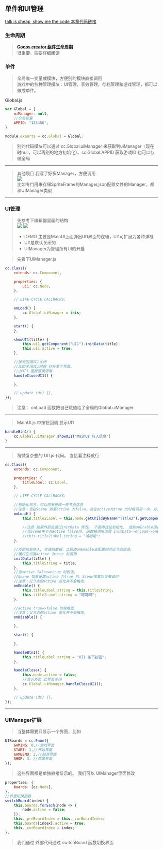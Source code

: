 ## **单件和UI管理**

[talk is cheap, show me the code 本章代码链接](code/2)
### **生命周期**
> [**Cocos creator 组件生命周期**](https://docs.cocos.com/creator/manual/zh/scripting/life-cycle-callbacks.html)  
> 很重要，需要仔细阅读 
### **单件**
> 全局唯一变量或模块，方便别的模块直接调用  
> 游戏中的各种管理模块：UI管理，音效管理，存档管理和游戏管理，都可以做成单件。  

Global.js
```js
var Global = {
    uiManager: null,
    //全局变量
    APPID: "123456",
}

module.exports = cc.Global = Global;
```
> 别的代码模块可以通过 cc.Global.uiManager 来获取到uiManager（现在时null，可以再别的地方初始化）。cc.Global.APPID 获取游戏ID 
> 也可以存储全局
***
> 其他项目 我写了好多Manager，方便调用   
![](2/3.png)  
比如专门用来存储SpriteFrame的Manager,json配置文件的Manager，都和UIManager类似

***
### **UI管理**
> 先参考下编辑器里面的结构   
![](2/1.png)
![](2/2.png)
> * DEMO 主要是MainUI上面弹出UI1界面的逻辑，UI1可扩展为各种弹框
> * UI1是默认关闭的
> * UIManager为管理所有UI的开启

> 先看下UIManager.js
```js
cc.Class({
    extends: cc.Component,

    properties: {
        ui1: cc.Node,
    },

    // LIFE-CYCLE CALLBACKS:

    onLoad() {
        cc.Global.uiManager = this;
    },

    start() {
    },

    showUI1(title) {
        this.ui1.getComponent("UI1").initData(title);
        this.ui1.active = true;
    },

    //接受回调UI1关闭
    //比如关闭UI1时候 打开某个界面。
    //由UI1 里面直接调用
    handleCloseUI1() {

    },

    // update (dt) {},
});
```
> 注意： onLoad 函数把自己赋值给了全局的Global.uiManager
***
> MainUI.js 中按钮回调 显示UI1
```js
handleBtn1() {
    cc.Global.uiManager.showUI1("MainUI 传入信息")
}
```
***
> 稍微复杂些的 UI1.js 代码。 直接看注释就行
```js
cc.Class({
    extends: cc.Component,

    properties: {
        titleLabel: cc.Label,
    },

    // LIFE-CYCLE CALLBACKS:

    //初始化地方，可以用来获得一些节点信息
    //注意：当在Scene 如果active 为false。会在active为true 的时候调用一次。并且在onEnable之前
    onLoad() {
        this.title2Label = this.node.getChildByName("Title2").getComponent(cc.Label);

        //注意 如果外部会通过initData 修改。 不要再这边初始化， 放到onEnable函数里面
        //当Scene中节点active false时, 函数被调用流程 initData->onLoad->onEnable
        //this.title2Label.string = "哈哈哈";
    },

    //外部信息传入, 存储纯数据，之后由onEnable去配置到对应节点信息。
    //建议在设置active 为true 前调用
    initData(title) {
        this.titleString = title;
    },
    //当active false=>true 时触发。
    //Scene 如果设置active 为true 时，Scene加载后会被调用
    //注意：父节点的active 变化并不会触发。
    onEnable() {
        this.titleLabel.string = this.titleString;
        this.title2Label.string = "呵呵呵";
    },

    //active true=>false 时候触发
    //注意：父节点的active 变化并不会触发。
    onDisable() {

    },

    start() {

    },

    handleBtn1() {
        this.titleLabel.string = "UI1 按下按钮";
    },

    handleClose() {
        this.node.active = false;
        //告诉外面 此界面关闭
        cc.Global.uiManager.handleCloseUI1();
    },

    // update (dt) {},
});
```
***
### **UIManager扩展**
> 当整体需要只显示一个界面，比如
```js
UIBoards = cc.Enum({
    GAMING: 0,//游戏界面
    START: 1,//开始界面
    GAMEEND: 2,//结算界面
    SHOP: 3, //商城界面
});
```
> 这些界面都是单独直接显示的。 
> 我们可以 UIManager里面修改
```js
properties: {
    boards: [cc.Node],
},
//界面切换函数
switchBoard(index) {
    this.boards.forEach(node => {
        node.active = false;
    });
    this._preBoardIndex = this._curBoardIndex;
    this.boards[index].active = true;
    this._curBoardIndex = index;
},
```
> 我们通过 外部代码通过 switchBoard 函数切换界面





